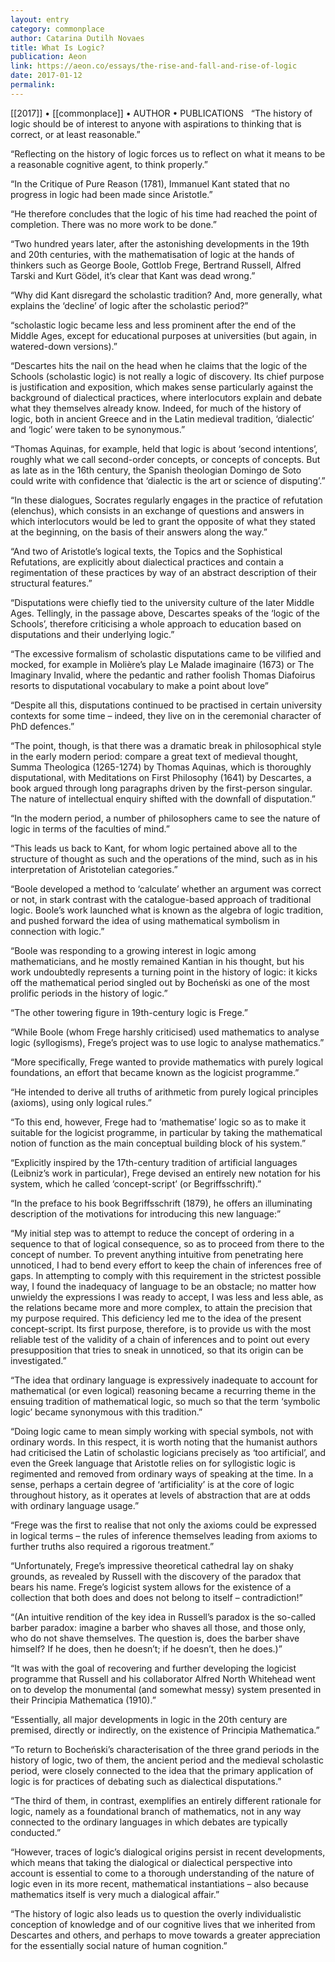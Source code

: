 ```yaml
---
layout: entry
category: commonplace
author: Catarina Dutilh Novaes
title: What Is Logic?
publication: Aeon
link: https://aeon.co/essays/the-rise-and-fall-and-rise-of-logic
date: 2017-01-12
permalink: 
---
```


[[2017]] • [[commonplace]] • AUTHOR • PUBLICATIONS 
 
“The history of logic should be of interest to anyone with aspirations to thinking that is correct, or at least reasonable.”

“Reflecting on the history of logic forces us to reflect on what it means to be a reasonable cognitive agent, to think properly.”

“In the Critique of Pure Reason (1781), Immanuel Kant stated that no progress in logic had been made since Aristotle.”

“He therefore concludes that the logic of his time had reached the point of completion. There was no more work to be done.”

“Two hundred years later, after the astonishing developments in the 19th and 20th centuries, with the mathematisation of logic at the hands of thinkers such as George Boole, Gottlob Frege, Bertrand Russell, Alfred Tarski and Kurt Gödel, it’s clear that Kant was dead wrong.”

“Why did Kant disregard the scholastic tradition? And, more generally, what explains the ‘decline’ of logic after the scholastic period?”

“scholastic logic became less and less prominent after the end of the Middle Ages, except for educational purposes at universities (but again, in watered-down versions).”

“Descartes hits the nail on the head when he claims that the logic of the Schools (scholastic logic) is not really a logic of discovery. Its chief purpose is justification and exposition, which makes sense particularly against the background of dialectical practices, where interlocutors explain and debate what they themselves already know. Indeed, for much of the history of logic, both in ancient Greece and in the Latin medieval tradition, ‘dialectic’ and ‘logic’ were taken to be synonymous.”

“Thomas Aquinas, for example, held that logic is about ‘second intentions’, roughly what we call second-order concepts, or concepts of concepts. But as late as in the 16th century, the Spanish theologian Domingo de Soto could write with confidence that ‘dialectic is the art or science of disputing’.”

“In these dialogues, Socrates regularly engages in the practice of refutation (elenchus), which consists in an exchange of questions and answers in which interlocutors would be led to grant the opposite of what they stated at the beginning, on the basis of their answers along the way.”

“And two of Aristotle’s logical texts, the Topics and the Sophistical Refutations, are explicitly about dialectical practices and contain a regimentation of these practices by way of an abstract description of their structural features.”

“Disputations were chiefly tied to the university culture of the later Middle Ages. Tellingly, in the passage above, Descartes speaks of the ‘logic of the Schools’, therefore criticising a whole approach to education based on disputations and their underlying logic.”

“The excessive formalism of scholastic disputations came to be vilified and mocked, for example in Molière’s play Le Malade imaginaire (1673) or The Imaginary Invalid, where the pedantic and rather foolish Thomas Diafoirus resorts to disputational vocabulary to make a point about love”

“Despite all this, disputations continued to be practised in certain university contexts for some time – indeed, they live on in the ceremonial character of PhD defences.”

“The point, though, is that there was a dramatic break in philosophical style in the early modern period: compare a great text of medieval thought, Summa Theologica (1265-1274) by Thomas Aquinas, which is thoroughly disputational, with Meditations on First Philosophy (1641) by Descartes, a book argued through long paragraphs driven by the first-person singular. The nature of intellectual enquiry shifted with the downfall of disputation.”

“In the modern period, a number of philosophers came to see the nature of logic in terms of the faculties of mind.”

“This leads us back to Kant, for whom logic pertained above all to the structure of thought as such and the operations of the mind, such as in his interpretation of Aristotelian categories.”

“Boole developed a method to ‘calculate’ whether an argument was correct or not, in stark contrast with the catalogue-based approach of traditional logic. Boole’s work launched what is known as the algebra of logic tradition, and pushed forward the idea of using mathematical symbolism in connection with logic.”

“Boole was responding to a growing interest in logic among mathematicians, and he mostly remained Kantian in his thought, but his work undoubtedly represents a turning point in the history of logic: it kicks off the mathematical period singled out by Bocheński as one of the most prolific periods in the history of logic.”

“The other towering figure in 19th-century logic is Frege.”

“While Boole (whom Frege harshly criticised) used mathematics to analyse logic (syllogisms), Frege’s project was to use logic to analyse mathematics.”

“More specifically, Frege wanted to provide mathematics with purely logical foundations, an effort that became known as the logicist programme.”

“He intended to derive all truths of arithmetic from purely logical principles (axioms), using only logical rules.”

“To this end, however, Frege had to ‘mathematise’ logic so as to make it suitable for the logicist programme, in particular by taking the mathematical notion of function as the main conceptual building block of his system.”

“Explicitly inspired by the 17th-century tradition of artificial languages (Leibniz’s work in particular), Frege devised an entirely new notation for his system, which he called ‘concept-script’ (or Begriffsschrift).”

“In the preface to his book Begriffsschrift (1879), he offers an illuminating description of the motivations for introducing this new language:”

“My initial step was to attempt to reduce the concept of ordering in a sequence to that of logical consequence, so as to proceed from there to the concept of number. To prevent anything intuitive from penetrating here unnoticed, I had to bend every effort to keep the chain of inferences free of gaps. In attempting to comply with this requirement in the strictest possible way, I found the inadequacy of language to be an obstacle; no matter how unwieldy the expressions I was ready to accept, I was less and less able, as the relations became more and more complex, to attain the precision that my purpose required. This deficiency led me to the idea of the present concept-script. Its first purpose, therefore, is to provide us with the most reliable test of the validity of a chain of inferences and to point out every presupposition that tries to sneak in unnoticed, so that its origin can be investigated.”

“The idea that ordinary language is expressively inadequate to account for mathematical (or even logical) reasoning became a recurring theme in the ensuing tradition of mathematical logic, so much so that the term ‘symbolic logic’ became synonymous with this tradition.”

“Doing logic came to mean simply working with special symbols, not with ordinary words. In this respect, it is worth noting that the humanist authors had criticised the Latin of scholastic logicians precisely as ‘too artificial’, and even the Greek language that Aristotle relies on for syllogistic logic is regimented and removed from ordinary ways of speaking at the time. In a sense, perhaps a certain degree of ‘artificiality’ is at the core of logic throughout history, as it operates at levels of abstraction that are at odds with ordinary language usage.”

“Frege was the first to realise that not only the axioms could be expressed in logical terms – the rules of inference themselves leading from axioms to further truths also required a rigorous treatment.”

“Unfortunately, Frege’s impressive theoretical cathedral lay on shaky grounds, as revealed by Russell with the discovery of the paradox that bears his name. Frege’s logicist system allows for the existence of a collection that both does and does not belong to itself – contradiction!”

“(An intuitive rendition of the key idea in Russell’s paradox is the so-called barber paradox: imagine a barber who shaves all those, and those only, who do not shave themselves. The question is, does the barber shave himself? If he does, then he doesn’t; if he doesn’t, then he does.)”

“It was with the goal of recovering and further developing the logicist programme that Russell and his collaborator Alfred North Whitehead went on to develop the monumental (and somewhat messy) system presented in their Principia Mathematica (1910).”

“Essentially, all major developments in logic in the 20th century are premised, directly or indirectly, on the existence of Principia Mathematica.”

“To return to Bocheński’s characterisation of the three grand periods in the history of logic, two of them, the ancient period and the medieval scholastic period, were closely connected to the idea that the primary application of logic is for practices of debating such as dialectical disputations.”

“The third of them, in contrast, exemplifies an entirely different rationale for logic, namely as a foundational branch of mathematics, not in any way connected to the ordinary languages in which debates are typically conducted.”

“However, traces of logic’s dialogical origins persist in recent developments, which means that taking the dialogical or dialectical perspective into account is essential to come to a thorough understanding of the nature of logic even in its more recent, mathematical instantiations – also because mathematics itself is very much a dialogical affair.”

“The history of logic also leads us to question the overly individualistic conception of knowledge and of our cognitive lives that we inherited from Descartes and others, and perhaps to move towards a greater appreciation for the essentially social nature of human cognition.”

